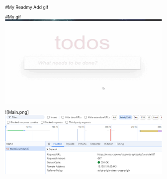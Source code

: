 #My Readmy
Add gif

#My gif
![Gif](https://github.com/Galers/Gif-Galers/blob/main/ToDo_App.gif)


![Main.png]<img src="https://github.com/Galers/Gif-Galers/blob/main/image.png">
